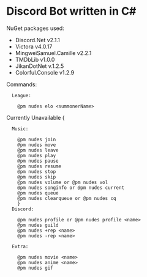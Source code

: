 # Discord Bot written in C#

NuGet packages used:
- Discord.Net v2.1.1
- Victora v4.0.17
- MingweiSamuel.Camille v2.2.1
- TMDbLib v1.0.0
- JikanDotNet v.1.2.5
- Colorful.Console v1.2.9

Commands:
  
      League:

        @pm nudes elo <summonerName>

Currently Unavailable {

      Music:

        @pm nudes join
        @pm nudes move
        @pm nudes leave
        @pm nudes play
        @pm nudes pause
        @pm nudes resume
        @pm nudes stop
        @pm nudes skip
        @pm nudes volume or @pm nudes vol
        @pm nudes songinfo or @pm nudes current
        @pm nudes queue
        @pm nudes clearqueue or @pm nudes cq
        }
      Discord:

        @pm nudes profile or @pm nudes profile <name>
        @pm nudes guild
        @pm nudes +rep <name>
        @pm nudes -rep <name>

      Extra:

        @pm nudes movie <name>
        @pm nudes anime <name>
        @pm nudes gif

